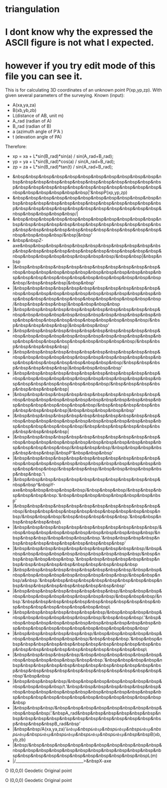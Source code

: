 # triangulation
# I dont know why the expressed the ASCII figure is not what I expected.
# however if you try edit mode of this file you can see it.

This is for calculating 3D coordinates of an unknown point P(xp,yp,zp). 
With given several parameters of the surveying.
Known (input):
-	A(xa,ya,za)
-	B(xb,yb,zb)
-	L(distance of AB, unit m)
-	A_rad (radian of A)
-	B_rad (radian of B)
-	a (azimuth angle of P'A )
-	t (elevation angle of PA)

Therefore:
-	xp = xa + L*sin(B_rad)*sin(a) / sin(A_rad+B_rad);
-	yp = ya + L*sin(B_rad)*cos(a) / sin(A_rad+B_rad);
-	zp = za + L*sin(B_rad)*tan(t) / sin(A_rad+B_rad);
                                         
*	&nbsp&nbsp&nbsp&nbsp&nbsp&nbsp&nbsp&nbsp&nbsp&nbsp&nbsp&nbsp&nbsp&nbsp&nbsp&nbsp&nbsp&nbsp&nbsp&nbsp&nbsp&nbsp&nbsp&nbsp&nbsp&nbsp&nbsp&nbsp&nbsp&nbsp&nbsp&nbsp&nbsp&nbsp&nbsp&nbsp&nbsp&nbsp&nbsp&nbsp|'&nbspP(xp,yp,zp)
*	&nbsp&nbsp&nbsp&nbsp&nbsp&nbsp&nbsp&nbsp&nbsp&nbsp&nbsp&nbsp&nbsp&nbsp&nbsp&nbsp&nbsp&nbsp&nbsp&nbsp&nbsp&nbsp&nbsp&nbsp&nbsp&nbsp&nbsp&nbsp&nbsp&nbsp&nbsp&nbsp&nbsp&nbsp&nbsp&nbsp&nbsp&nbsp&nbsp/|
*	&nbsp&nbsp&nbsp&nbsp&nbsp&nbsp&nbsp&nbsp&nbsp&nbsp&nbsp&nbsp&nbsp&nbsp&nbsp&nbsp&nbsp&nbsp&nbsp&nbsp&nbsp&nbsp&nbsp&nbsp&nbsp&nbsp&nbsp&nbsp&nbsp&nbsp&nbsp&nbsp&nbsp&nbsp&nbsp&nbsp&nbsp&nbsp/&nbsp|&nbsp'
*	&nbsp&nbspZ-axe&nbsp&nbsp&nbsp&nbsp&nbsp&nbsp&nbsp&nbsp&nbsp&nbsp&nbsp&nbsp&nbsp&nbsp&nbsp&nbsp&nbsp&nbsp&nbsp&nbsp&nbsp&nbsp&nbsp&nbsp&nbsp&nbsp&nbsp&nbsp&nbsp&nbsp/&nbsp&nbsp|&nbsp&nbsp
*	|&nbsp&nbsp&nbsp&nbsp&nbsp&nbsp&nbsp&nbsp&nbsp&nbsp&nbsp&nbsp&nbsp&nbsp&nbsp&nbsp&nbsp&nbsp&nbsp&nbsp&nbsp&nbsp&nbsp&nbsp&nbsp&nbsp&nbsp&nbsp&nbsp&nbsp&nbsp&nbsp&nbsp&nbsp&nbsp/&nbsp&nbsp&nbsp|&nbsp&nbsp'
*	|&nbsp&nbsp&nbsp&nbsp&nbsp&nbsp&nbsp&nbsp&nbsp&nbsp&nbsp&nbsp&nbsp&nbsp&nbsp&nbsp&nbsp&nbsp&nbsp&nbsp&nbsp&nbsp&nbsp&nbsp&nbsp&nbsp&nbsp&nbsp&nbsp&nbsp&nbsp&nbsp&nbsp&nbsp/&nbsp&nbsp&nbsp&nbsp|&nbsp&nbsp&nbsp&nbsp
*	|&nbsp&nbsp&nbsp&nbsp&nbsp&nbsp&nbsp&nbsp&nbsp&nbsp&nbsp&nbsp&nbsp&nbsp&nbsp&nbsp&nbsp&nbsp&nbsp&nbsp&nbsp&nbsp&nbsp&nbsp&nbsp&nbsp&nbsp&nbsp&nbsp&nbsp&nbsp&nbsp&nbsp/&nbsp&nbsp&nbsp&nbsp&nbsp|&nbsp&nbsp&nbsp'
*	|&nbsp&nbsp&nbsp&nbsp&nbsp&nbsp&nbsp&nbsp&nbsp&nbsp&nbsp&nbsp&nbsp&nbsp&nbsp&nbsp&nbsp&nbsp&nbsp&nbsp&nbsp&nbsp&nbsp&nbsp&nbsp&nbsp&nbsp&nbsp&nbsp&nbsp&nbsp&nbsp/&nbsp&nbsp&nbsp&nbsp&nbsp&nbsp|
*	|&nbsp&nbsp&nbsp&nbsp&nbsp&nbsp&nbsp&nbsp&nbsp&nbsp&nbsp&nbsp&nbsp&nbsp&nbsp&nbsp&nbsp&nbsp&nbsp&nbsp&nbsp&nbsp&nbsp&nbsp&nbsp&nbsp&nbsp&nbsp&nbsp&nbsp&nbsp/&nbsp&nbsp&nbsp&nbsp&nbsp&nbsp&nbsp|&nbsp&nbsp&nbsp&nbsp'
*	|&nbsp&nbsp&nbsp&nbsp&nbsp&nbsp&nbsp&nbsp&nbsp&nbsp&nbsp&nbsp&nbsp&nbsp&nbsp&nbsp&nbsp&nbsp&nbsp&nbsp&nbsp&nbsp&nbsp&nbsp&nbsp&nbsp&nbsp&nbsp&nbsp&nbsp/&nbsp&nbsp&nbsp&nbsp&nbsp&nbsp&nbsp&nbsp|
*	|&nbsp&nbsp&nbsp&nbsp&nbsp&nbsp&nbsp&nbsp&nbsp&nbsp&nbsp&nbsp&nbsp&nbsp&nbsp&nbsp&nbsp&nbsp&nbsp&nbsp&nbsp&nbsp&nbsp&nbsp&nbsp&nbsp&nbsp&nbsp&nbsp/&nbsp&nbsp&nbsp&nbsp&nbsp&nbsp&nbsp&nbsp&nbsp|&nbsp&nbsp&nbsp&nbsp&nbsp'
*	|&nbsp&nbsp&nbsp&nbsp&nbsp&nbsp&nbsp&nbsp&nbsp&nbsp&nbsp&nbsp&nbsp&nbsp&nbsp&nbsp&nbsp&nbsp&nbsp&nbsp&nbsp&nbsp&nbsp&nbsp&nbsp&nbsp&nbsp&nbsp/&nbsp&nbsp&nbsp&nbsp&nbsp&nbsp&nbsp&nbsp&nbsp&nbsp|
*	|&nbsp&nbsp&nbsp&nbsp&nbsp&nbsp&nbsp&nbsp&nbsp&nbsp&nbsp&nbsp&nbsp&nbsp&nbsp&nbsp&nbsp&nbsp&nbsp&nbsp&nbsp&nbsp&nbsp&nbsp&nbsp&nbsp&nbsp/&nbsp&nbsp&nbsp/&nbsp&nbsp&nbsp&nbsp&nbsp&nbsp&nbsp|&nbspP'&nbsp&nbsp&nbsp'
*	|&nbsp&nbsp&nbsp&nbsp&nbsp&nbsp&nbsp&nbsp&nbsp&nbsp&nbsp&nbsp&nbsp&nbsp&nbsp&nbsp&nbsp&nbsp&nbsp&nbsp&nbsp&nbsp&nbsp&nbsp&nbsp&nbsp/&nbsp&nbsp&nbsp/&nbsp&nbsp&nbsp&nbsp&nbsp&nbsp&nbsp.'\
*	|&nbsp&nbsp&nbsp&nbsp&nbsp&nbsp&nbsp&nbsp&nbsp&nbsp&nbsp&nbsp&nbsp^&nbspY-axe&nbsp&nbsp&nbsp&nbsp&nbsp/&nbsp&nbsp&nbsp/&nbsp&nbsp&nbsp&nbsp&nbsp&nbsp.'&nbsp&nbsp&nbsp\&nbsp&nbsp&nbsp&nbsp&nbsp'
*	|&nbsp&nbsp&nbsp&nbsp&nbsp&nbsp&nbsp&nbsp&nbsp&nbsp&nbsp&nbsp/&nbsp&nbsp&nbsp&nbsp&nbsp&nbsp&nbsp&nbsp&nbsp&nbsp&nbsp/&nbsp&nbsp&nbsp/&nbsp&nbsp&nbsp&nbsp&nbsp.'&nbsp&nbsp&nbsp&nbsp&nbsp&nbsp\
*	|&nbsp&nbsp&nbsp&nbsp&nbsp&nbsp&nbsp&nbsp&nbsp&nbsp&nbsp/&nbsp&nbsp&nbsp&nbsp&nbsp&nbsp&nbsp&nbsp&nbsp&nbsp&nbsp/&nbsp&nbsp&nbsp/&nbsp&nbsp&nbsp&nbsp.'&nbsp&nbsp&nbsp&nbsp&nbsp&nbsp&nbsp&nbsp&nbsp\&nbsp&nbsp&nbsp&nbsp'
*	|&nbsp&nbsp&nbsp&nbsp&nbsp&nbsp&nbsp&nbsp&nbsp&nbsp/&nbsp&nbsp&nbsp&nbsp&nbsp&nbsp&nbsp&nbsp&nbsp&nbsp&nbsp/&nbsp&nbsp&nbsp/&nbsp&nbsp&nbsp.'&nbsp&nbsp&nbsp&nbsp&nbsp&nbsp&nbsp&nbsp&nbsp&nbsp&nbsp&nbsp\&nbsp&nbsp&nbsp&nbsp
*	|&nbsp&nbsp&nbsp&nbsp&nbsp&nbsp&nbsp&nbsp&nbsp/&nbsp&nbsp&nbsp&nbsp&nbsp&nbsp&nbsp&nbsp&nbsp&nbsp&nbsp/&nbsp&nbsp&nbsp/a&nbsp.'&nbsp&nbsp&nbsp&nbsp&nbsp&nbsp&nbsp&nbsp&nbsp&nbsp&nbsp&nbsp&nbsp&nbsp&nbsp\&nbsp&nbsp&nbsp'
*	|&nbsp&nbsp&nbsp&nbsp&nbsp&nbsp&nbsp&nbsp/&nbsp&nbsp&nbsp&nbsp&nbsp&nbsp&nbsp&nbsp&nbsp&nbsp&nbsp/&nbsp&nbsp&nbsp/&nbsp.'&nbsp&nbsp&nbsp&nbsp&nbsp&nbsp&nbsp&nbsp&nbsp&nbsp&nbsp&nbsp&nbsp&nbsp&nbsp&nbsp&nbsp&nbsp\
*	|&nbsp&nbsp&nbsp&nbsp&nbsp&nbsp&nbsp/&nbsp&nbsp&nbsp&nbsp&nbsp&nbsp&nbsp&nbsp&nbsp&nbsp&nbsp/&nbsp&nbsp&nbsp/.'&nbsp&nbsp&nbsp&nbsp&nbsp&nbsp&nbsp&nbsp&nbsp&nbsp&nbsp&nbsp&nbsp&nbsp&nbsp&nbsp&nbsp&nbsp&nbsp&nbsp&nbsp\&nbsp&nbsp'
*	|&nbsp&nbsp&nbsp&nbsp&nbsp&nbsp/&nbsp&nbsp&nbsp&nbsp&nbsp&nbsp&nbsp&nbsp&nbsp&nbsp&nbsp/&nbsp&nbsp&nbsp.'&nbsp&nbsp&nbsp&nbsp&nbsp&nbsp&nbsp&nbsp&nbsp&nbsp&nbsp&nbsp&nbsp&nbsp&nbsp&nbsp&nbsp&nbsp&nbsp&nbsp&nbsp&nbsp&nbsp&nbsp\
*	|&nbsp&nbsp&nbsp&nbsp&nbsp/&nbsp&nbsp&nbsp&nbsp&nbsp&nbsp&nbsp&nbsp&nbsp&nbsp&nbsp/&nbsp&nbsp.'&nbsp&nbsp&nbsp&nbsp&nbsp&nbsp&nbsp&nbsp&nbsp&nbsp&nbsp&nbsp&nbsp&nbsp&nbsp&nbsp&nbsp&nbsp&nbsp&nbsp&nbsp&nbsp&nbsp&nbsp&nbsp&nbsp&nbsp\&nbsp'&nbsp&nbsp
*	|&nbsp&nbsp&nbsp&nbsp/&nbsp&nbsp&nbsp&nbsp&nbsp&nbsp&nbsp&nbsp&nbsp&nbsp&nbsp/t.'&nbsp&nbsp&nbsp&nbsp&nbsp&nbsp&nbsp&nbsp&nbsp&nbsp&nbsp&nbsp&nbsp&nbsp&nbsp&nbsp&nbsp&nbsp&nbsp&nbsp&nbsp&nbsp&nbsp&nbsp&nbsp&nbsp&nbsp&nbsp&nbsp&nbsp\&nbsp
*	|&nbsp&nbsp&nbsp/&nbsp&nbsp&nbsp&nbsp&nbsp&nbsp&nbsp&nbsp&nbsp&nbsp&nbsp/.'&nbspA_rad&nbsp&nbsp&nbsp&nbsp&nbsp&nbsp&nbsp&nbsp&nbsp&nbsp&nbsp&nbsp&nbsp&nbsp&nbsp&nbsp&nbsp&nbsp&nbsp&nbsp&nbspB_rad&nbsp\'
*	|&nbsp&nbsp/A(xa,ya,za)*'`&nbsp`&nbsp`&nbsp`&nbsp`&nbsp`&nbsp`&nbsp`&nbsp`&nbsp`&nbsp`&nbsp`&nbsp`&nbsp`&nbsp`&nbsp`&nbsp`&nbsp`&nbsp*&nbspB(xb,yb,zb)
*	|&nbsp/&nbsp&nbsp&nbsp&nbsp&nbsp&nbsp&nbsp&nbsp&nbsp&nbsp&nbsp&nbsp&nbsp&nbsp&nbsp&nbsp&nbsp&nbsp&nbsp&nbsp&nbsp&nbsp&nbsp&nbsp&nbsp&nbsp&nbsp&nbsp&nbsp&nbsp&nbsp&nbspL(m)
*	|/__________________________________>&nbspX-axe

O (0,0,0) Geodetic Original point
                                    
O (0,0,0) Geodetic Original point
                                    

